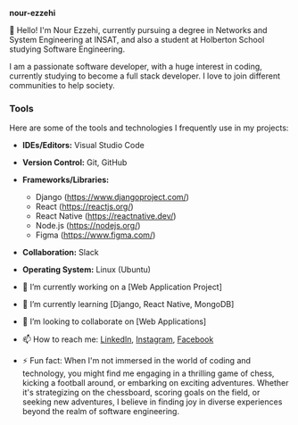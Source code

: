 **nour-ezzehi**
<!--
* is a ✨ _special_ ✨ repository because its `README.md` (this file) appears on your GitHub profile.
-->

👋 Hello! I'm Nour Ezzehi, currently pursuing a degree in Networks and System Engineering at INSAT, and also a student at Holberton School studying Software Engineering.

I am a passionate software developer, with a huge interest in coding, currently studying to become a full stack developer. I love to join different communities to help society.

### Tools

Here are some of the tools and technologies I frequently use in my projects:
- **IDEs/Editors:** Visual Studio Code
- **Version Control:** Git, GitHub
- **Frameworks/Libraries:**
  - Django (https://www.djangoproject.com/)
  - React (https://reactjs.org/)
  - React Native (https://reactnative.dev/)
  - Node.js (https://nodejs.org/)
  - Figma (https://www.figma.com/)
- **Collaboration:** Slack
- **Operating System:** Linux (Ubuntu)

- 🔭 I’m currently working on a [Web Application Project]
- 🌱 I’m currently learning [Django, React Native, MongoDB]
- 👯 I’m looking to collaborate on [Web Applications]
- 📫 How to reach me: [LinkedIn](www.linkedin.com/in/nour-ezzehi-2a9949243), [Instagram](https://www.instagram.com/nour_ezzehi/), [Facebook](https://www.facebook.com/nour.zehi.18)
- ⚡ Fun fact: When I'm not immersed in the world of coding and technology, you might find me engaging in a thrilling game of chess, kicking a football around, or embarking on exciting adventures. Whether it's strategizing on the chessboard, scoring goals on the field, or seeking new adventures, I believe in finding joy in diverse experiences beyond the realm of software engineering.
